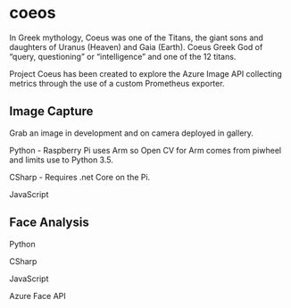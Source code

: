 # coeos
In Greek mythology, Coeus was one of the Titans, the giant sons and daughters of Uranus (Heaven) and Gaia (Earth). Coeus Greek God of “query, questioning” or “intelligence” and one of the 12 titans.

Project Coeus has been created to explore the Azure Image API collecting metrics through the use of a custom Prometheus exporter.

## Image Capture

Grab an image in development and on camera deployed in gallery.

Python - Raspberry Pi uses Arm so Open CV for Arm comes from piwheel and limits use to Python 3.5.  

CSharp - Requires .net Core on the Pi.

JavaScript

## Face Analysis

Python

CSharp

JavaScript

Azure Face API